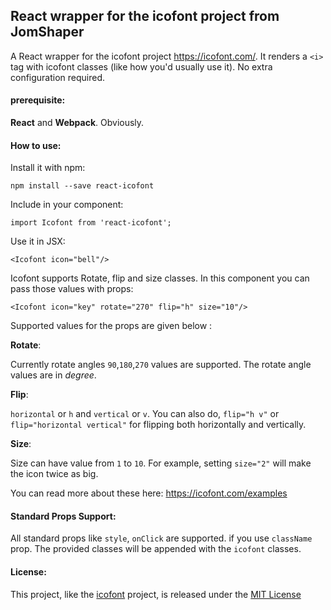 ## React wrapper for the icofont project from JomShaper

A React wrapper for the icofont project <https://icofont.com/>. It renders a `<i>` tag with icofont classes (like how you'd usually use it). No extra configuration required.

#### prerequisite:

**React** and **Webpack**. Obviously.

#### How to use: 

Install it with npm:

    npm install --save react-icofont 

Include in your component: 

    import Icofont from 'react-icofont';

Use it in JSX:

    <Icofont icon="bell"/>

Icofont supports Rotate, flip and size classes. In this component you can pass those values with props:

    <Icofont icon="key" rotate="270" flip="h" size="10"/>

Supported values for the props are given below :

**Rotate**:

 Currently rotate angles `90`,`180`,`270` values are supported. The rotate angle values are in *degree*.

**Flip**: 

`horizontal` or `h` and `vertical` or `v`. You can also do, `flip="h v"` or `flip="horizontal vertical"` for flipping both horizontally and vertically.

**Size**:

Size can have value from `1` to `10`. For example, setting `size="2"` will make the icon twice as big.


You can read more about these here: <https://icofont.com/examples>

#### Standard Props Support: 

All standard props like `style`, `onClick` are supported. if you use `className` prop. The provided classes will be appended with the `icofont` classes.

#### License:

This project, like the [icofont](https://icofont.com) project, is released under the [MIT License](https://opensource.org/licenses/MIT)
